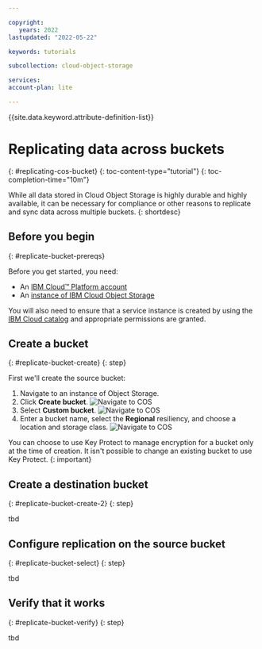 ```yaml
---

copyright:
   years: 2022
lastupdated: "2022-05-22"

keywords: tutorials

subcollection: cloud-object-storage

services: 
account-plan: lite 

---
```


{{site.data.keyword.attribute-definition-list}}

# Replicating data across buckets 
{: #replicating-cos-bucket}
{: toc-content-type="tutorial"}
{: toc-completion-time="10m"} 

While all data stored in Cloud Object Storage is highly durable and highly available, it can be necessary for compliance or other reasons to replicate and sync data across multiple buckets. 
{: shortdesc}

## Before you begin
{: #replicate-bucket-prereqs}

Before you get started, you need:

- An [IBM Cloud™ Platform account](http://cloud.ibm.com/)
- An [instance of IBM Cloud Object Storage](http://cloud.ibm.com/catalog/services/cloud-object-storage)

You will also need to ensure that a service instance is created by using the [IBM Cloud catalog](https://cloud.ibm.com/catalog) and appropriate permissions are granted. 

## Create a bucket
{: #replicate-bucket-create}
{: step}

First we'll create the source bucket:

1. Navigate to an instance of Object Storage.
2. Click **Create bucket**.
![Navigate to COS](images/rep-tut-1.png)
2. Select **Custom bucket**.
![Navigate to COS](images/rep-tut-2.png)
3. Enter a bucket name, select the **Regional** resiliency, and choose a location and storage class.
![Navigate to COS](images/rep-tut-3.png)

You can choose to use Key Protect to manage encryption for a bucket only at the time of creation. It isn't possible to change an existing bucket to use Key Protect.
{: important}

## Create a destination bucket
{: #replicate-bucket-create-2}
{: step}

tbd


## Configure replication on the source bucket
{: #replicate-bucket-select}
{: step}

tbd

## Verify that it works
{: #replicate-bucket-verify}
{: step}

tbd

